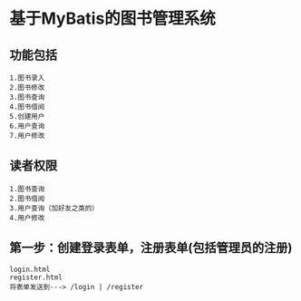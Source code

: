 # 基于MyBatis的图书管理系统
## 功能包括
    1.图书录入
    2.图书修改
    3.图书查询
    4.图书借阅
    5.创建用户
    6.用户查询
    7.用户修改
## 读者权限
    1.图书查询
    2.图书借阅
    3.用户查询（加好友之类的）
    4.用户修改
## 第一步：创建登录表单，注册表单(包括管理员的注册)
    login.html
    register.html
    将表单发送到---> /login | /register